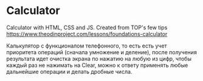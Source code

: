 # Calculator

Calculator with HTML, CSS and JS. Created from TOP's few tips https://www.theodinproject.com/lessons/foundations-calculator

Калькулятор с функционалом телефонного, то есть есть учет приоритета операций (сначала умножение и деление), после получения результата идет очистка экрана по нажатию на любую из цифр, чтобы каждый раз не нажимать на Clear, можно к ответу применять любые дальнейшие операции и делать дробные числа.
